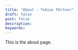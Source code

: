 ```yaml
---
title: "About - Tobias Pörtner"
draft: false
post: false
description:
keywords:
---
```


This is the about page.